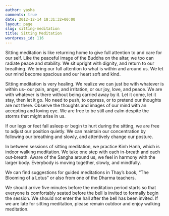 ```yaml
---
author: yasha
comments: true
date: 2012-12-14 18:31:32+00:00
layout: page
slug: sitting-meditation
title: Sitting Meditation
wordpress_id: 116
---
```


Sitting meditation is like returning home to give full attention to and care for our self. Like the peaceful image of the Buddha on the altar, we too can radiate peace and stability. We sit upright with dignity, and return to our breathing. We bring our full attention to what is within and around us. We let our mind become spacious and our heart soft and kind.

Sitting meditation is very healing. We realize we can just be with whatever is within us- our pain, anger, and irritation, or our joy, love, and peace. We are with whatever is there without being carried away by it. Let it come, let it stay, then let it go. No need to push, to oppress, or to pretend our thoughts are not there. Observe the thoughts and images of our mind with an accepting and loving eye. We are free to be still and calm despite the storms that might arise in us.

If our legs or feet fall asleep or begin to hurt during the sitting, we are free to adjust our position quietly. We can maintain our concentration by following our breathing and slowly, and attentively change our posture.

In between sessions of sitting meditation, we practice Kinh Hanh, which is indoor walking meditation. We take one step with each in-breath and each out-breath. Aware of the Sangha around us, we feel in harmony with the larger body. Everybody is moving together, slowly, and mindfully.

We can find suggestions for guided meditations in Thay’s book, “The Blooming of a Lotus” or also from one of the Dharma teachers.

We should arrive five minutes before the meditation period starts so that everyone is comfortably seated before the bell is invited to formally begin the session. We should not enter the hall after the bell has been invited. If we are late for sitting meditation, please remain outdoor and enjoy walking meditation.
